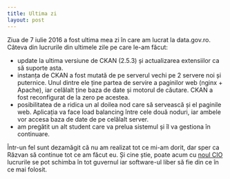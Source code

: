 ```yaml
---
title: Ultima zi
layout: post
---
```


Ziua de 7 iulie 2016 a fost ultima mea zi în care am lucrat la data.gov.ro. Câteva din lucrurile din ultimele zile pe care le-am făcut:

* update la ultima versiune de CKAN (2.5.3) și actualizarea extensiilor ca să suporte asta.
* instanța de CKAN a fost mutată de pe serverul vechi pe 2 servere noi și puternice. Unul dintre ele ține partea de servire a paginilor web (nginx + Apache), iar celălalt ține baza de date și motorul de căutare. CKAN a fost reconfigurat de la zero pe acestea.
* posibilitatea de a ridica un al doilea nod care să servească și el paginile web. Aplicația va face load balancing între cele două noduri, iar ambele vor accesa baza de date de pe celălalt server.
* am pregătit un alt student care va prelua sistemul și îl va gestiona în continuare.

Într-un fel sunt dezamăgit că nu am realizat tot ce mi-am dorit, dar sper ca Răzvan să continue tot ce am făcut eu. Și cine știe, poate acum cu [noul CIO](http://economie.hotnews.ro/stiri-telecom-21139401-video-cum-vrea-guvernul-ciolos-elimine-lipsa-coerenta-investitiile-situatia-captivitate-care-afla-acum-unele-institutii-contractele-incheiate.htm) lucrurile se pot schimba în tot guvernul iar software-ul liber să fie din ce în ce mai folosit.
